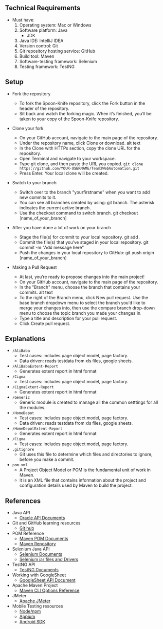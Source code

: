 Technical Requirements
----------------------------------------------------------------------------------------------------
* Must have:
  1. Operating system: Mac or Windows
  2. Software platform: Java
      - JDK
  3. Java IDE: IntelliJ IDEA
  4. Version control: Git
  5. Git repository hosting service: GitHub
  6. Build tool: Maven
  7. Software-testing framework: Selenium
  8. Testing framework: TestNG

Setup
----------------------------------------------------------------------------------------------------
* Fork the repository
  - To fork the Spoon-Knife repository, click the Fork button in the header of the repository. 
  - Sit back and watch the forking magic. When it’s finished, you’ll be taken to your copy of the Spoon-Knife repository.

* Clone your fork
  - On your GitHub account, navigate to the main page of the repository.
  - Under the repository name, click Clone or download. alt text
  - In the Clone with HTTPs section, copy the clone URL for the repository.
  - Open Terminal and navigate to your workspace.
  - Type git clone, and then paste the URL you copied. `git clone https://github.com/YOUR-USERNAME/Team2WebAutomation.git`
  - Press Enter. Your local clone will be created.

* Switch to your branch
  - Switch over to the branch "yourfirstname" when you want to add new commits to it.
  - You can see all branches created by using: git branch. The asterisk indicates the current active branch.
  - Use the checkout command to switch branch. git checkout [name_of_your_branch]

* After you have done a lot of work on your branch
  - Stage the file(s) for commit to your local repository. git add .
  - Commit the file(s) that you've staged in your local repository. git commit -m "Add message here"
  - Push the changes in your local repository to GitHub: git push origin [name_of_your_branch]

* Making a Pull Request
  - At last, you’re ready to propose changes into the main project!
  - On your GitHub account, navigate to the main page of the repository.
  - In the "Branch" menu, choose the branch that contains your commits. alt text
  - To the right of the Branch menu, click New pull request. Use the base branch dropdown menu to select the 
  branch you'd like to merge your changes into, then use the compare branch drop-down menu to choose the topic branch you made 
  your changes in.
  - Type a title and description for your pull request.
  - Click Create pull request.

Explanations
----------------------------------------------------------------------------------------------------------------------------------
* `/AliBaba`
  - Test cases: includes page object model, page factory.
  - Data driven: reads testdata from xls files, google sheets.
* `/AliBabaExtent-Report`
  - Generates extent report in html format
* `/Cigna`
  - Test cases: includes page object model, page factory.
* `/CignaExtent-Report`
  - Generates extent report in html format
* `/Generic`
  - Generic module is created to manage all the common setttings for all the modules.
* `/HomeDepot`
  - Test cases: includes page object model, page factory.
  - Data driven: reads testdata from xls files, google sheets.
* `/HomeDepotExtent-Report`
  - Generates extent report in html format
* `/Cigna`
  - Test cases: includes page object model, page factory.
* `.gitignore`
  - Git uses this file to determine which files and directories to ignore, before you make a commit.
* `pom.xml`
  - A Project Object Model or POM is the fundamental unit of work in Maven.
  - It is an XML file that contains information about the project and configuration details used by Maven to build the project.

References
-----------------------------------------------------------------------------------------------------------------------------------
* Java API
  - [Oracle API Documents](https://docs.oracle.com/javase/8/docs/api/)
* Git and GitHub learning resources
  - [Git hub](https://help.github.com/articles/good-resources-for-learning-git-and-github/)
* POM Reference
  - [Maven POM Documents](https://maven.apache.org/pom.html)
  - [Maven Repository](https://docs.oracle.com/javase/8/docs/api/)
* Selenium Java API
  - [Selenium Documents](https://seleniumhq.github.io/selenium/docs/api/java/)
  - [Selenium jar files and Drivers](http://www.seleniumhq.org/download/)
* TestNG API
  - [TestNG Documents](https://jitpack.io/com/github/cbeust/testng/master/javadoc/)
* Working with GoogleSheet
  - [GoogleSheet API Document](https://developers.google.com/sheets/api/quickstart/java)
* Apache Maven Project
  - [Maven CLI Options Reference](http://maven.apache.org/ref/3.1.0/maven-embedder/cli.html)
* JMeter
  - [Apache JMeter](http://jmeter.apache.org/)
* Mobile Testing resources
  - [Node/npm](https://www.npmjs.com/package/npm)
  - [Appium](http://appium.io/downloads.html)
  - [Android SDK](https://developer.android.com/studio/index.html)
